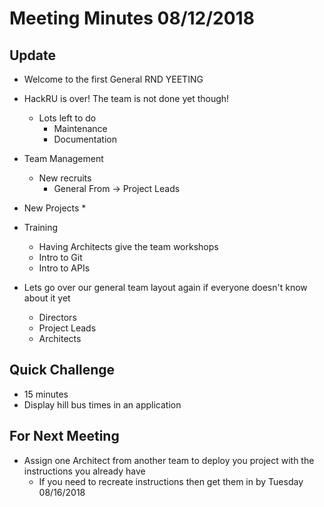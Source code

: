 # Meeting Minutes 08/12/2018

## Update

* Welcome to the first General RND YEETING
* HackRU is over! The team is not done yet though!
  * Lots left to do
    * Maintenance
    * Documentation
* Team Management
  * New recruits
    * General From -> Project Leads
* New Projects
  * 
* Training
  * Having Architects give the team workshops
  * Intro to Git
  * Intro to APIs

* Lets go over our general team layout again if everyone doesn't know about it yet
  * Directors
  * Project Leads
  * Architects
  
## Quick Challenge

* 15 minutes
* Display hill bus times in an application


## For Next Meeting

* Assign one Architect from another team to deploy you project with the instructions you already have
  * If you need to recreate instructions then get them in by Tuesday 08/16/2018
